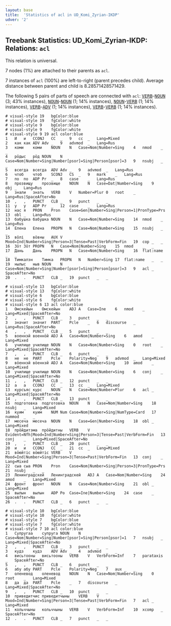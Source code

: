 ```yaml
---
layout: base
title:  'Statistics of acl in UD_Komi_Zyrian-IKDP'
udver: '2'
---
```


## Treebank Statistics: UD_Komi_Zyrian-IKDP: Relations: `acl`

This relation is universal.

7 nodes (1%) are attached to their parents as `acl`.

7 instances of `acl` (100%) are left-to-right (parent precedes child).
Average distance between parent and child is 8.28571428571429.

The following 5 pairs of parts of speech are connected with `acl`: <tt><a href="kpv_ikdp-pos-VERB.html">VERB</a></tt>-<tt><a href="kpv_ikdp-pos-NOUN.html">NOUN</a></tt> (3; 43% instances), <tt><a href="kpv_ikdp-pos-NOUN.html">NOUN</a></tt>-<tt><a href="kpv_ikdp-pos-NOUN.html">NOUN</a></tt> (1; 14% instances), <tt><a href="kpv_ikdp-pos-NOUN.html">NOUN</a></tt>-<tt><a href="kpv_ikdp-pos-VERB.html">VERB</a></tt> (1; 14% instances), <tt><a href="kpv_ikdp-pos-VERB.html">VERB</a></tt>-<tt><a href="kpv_ikdp-pos-ADV.html">ADV</a></tt> (1; 14% instances), <tt><a href="kpv_ikdp-pos-VERB.html">VERB</a></tt>-<tt><a href="kpv_ikdp-pos-VERB.html">VERB</a></tt> (1; 14% instances).


~~~ conllu
# visual-style 19	bgColor:blue
# visual-style 19	fgColor:white
# visual-style 9	bgColor:blue
# visual-style 9	fgColor:white
# visual-style 9 19 acl	color:blue
1	И	и	CCONJ	CC	_	9	cc	_	Lang=Mixed
2	как	как	ADV	Adv	_	9	advmod	_	Lang=Rus
3	коми	коми	NOUN	N	Case=Nom|Number=Sing	4	nmod	_	_
4	рӧдыс	рӧд	NOUN	N	Case=Nom|Number=Sing|Number[psor]=Sing|Person[psor]=3	9	nsubj	_	_
5	всегда	всегда	ADV	Adv	_	9	advmod	_	Lang=Rus
6	чтоб	чтоб	SCONJ	CS	_	9	mark	_	Lang=Rus
7	по	по	ADP	Pr	_	8	case	_	Lang=Rus
8	прозвищу	прозвище	NOUN	N	Case=Dat|Number=Sing	9	obj	_	Lang=Rus
9	знали	знать	VERB	V	Number=Plur	0	root	_	Lang=Rus|SpaceAfter=No
10	,	,	PUNCT	CLB	_	9	punct	_	_
11	у	у	ADP	Pr	_	12	case	_	Lang=Rus
12	нас	я	PRON	Pron	Case=Gen|Number=Sing|Person=1|PronType=Prs	13	obl	_	Lang=Rus
13	бабушка	бабушка	NOUN	N	Case=Nom|Number=Sing	14	nmod	_	Lang=Rus
14	Елена	Елена	PROPN	N	Case=Nom|Number=Sing	15	nsubj	_	_
15	вӧлі	вӧвны	AUX	V	Mood=Ind|Number=Sing|Person=3|Tense=Past|VerbForm=Fin	19	cop	_	_
16	Зӧт	Зӧт	PROPN	N	Case=Nom|Number=Sing	15	nmod	_	_
17	Дань	Дань	PROPN	N	Case=Nom|Number=Sing	16	flat:name	_	_
18	Тимкалэн	Тимка	PROPN	N	Number=Sing	17	flat:name	_	_
19	нылыс	ныв	NOUN	N	Case=Nom|Number=Sing|Number[psor]=Sing|Person[psor]=3	9	acl	_	SpaceAfter=No
20	.	.	PUNCT	CLB	_	19	punct	_	_

~~~


~~~ conllu
# visual-style 13	bgColor:blue
# visual-style 13	fgColor:white
# visual-style 6	bgColor:blue
# visual-style 6	fgColor:white
# visual-style 6 13 acl	color:blue
1	Омскейын	Омскейын	ADJ	A	Case=Ine	6	nmod	_	Lang=Mixed|SpaceAfter=No
2	,	,	PUNCT	CLB	_	3	punct	_	_
3	значит	значит	PART	Pcle	_	6	discourse	_	Lang=Rus|SpaceAfter=No
4	,	,	PUNCT	CLB	_	5	punct	_	_
5	военнэй	военнӧй	ADJ	A	Case=Nom|Number=Sing	6	amod	_	Lang=Mixed
6	училище	училище	NOUN	N	Case=Nom|Number=Sing	0	root	_	Lang=Mixed|SpaceAfter=No
7	,	,	PUNCT	CLB	_	6	punct	_	_
8	не	не	PART	Pcle	Polarity=Neg	9	advmod	_	Lang=Mixed
9	вӧеннэй	вӧеннэй	ADJ	A	Case=Nom|Number=Sing	10	amod	_	Lang=Mixed
10	училище	училище	NOUN	N	Case=Nom|Number=Sing	6	conj	_	Lang=Mixed|SpaceAfter=No
11	,	,	PUNCT	CLB	_	12	punct	_	_
12	а	а	CCONJ	CC	_	13	cc	_	Lang=Mixed
13	курсъяс	курс	NOUN	N	Case=Nom|Number=Plur	6	acl	_	Lang=Mixed|SpaceAfter=No
14	,	,	PUNCT	CLB	_	13	punct	_	_
15	подготовка	подготовка	NOUN	N	Case=Nom|Number=Sing	18	nsubj	_	Lang=Mixed
16	куим	куим	NUM	Num	Case=Nom|Number=Sing|NumType=Card	17	nummod	_	_
17	месеча	месеча	NOUN	N	Case=Gen|Number=Sing	18	obl	_	Lang=Mixed
18	прӧйдитэма	прӧйдитны	VERB	V	Evident=Nfh|Mood=Ind|Number=Sing|Person=3|Tense=Past|VerbForm=Fin	13	conj	_	Lang=Mixed|SpaceAfter=No
19	,	,	PUNCT	CLB	_	20	punct	_	_
20	и	и	CCONJ	CC	_	21	cc	_	Lang=Mixed
21	вӧюйтіс	вӧюйтіс	VERB	V	Mood=Ind|Number=Sing|Person=3|Tense=Past|VerbForm=Fin	13	conj	_	Lang=Mixed
22	сыа	сыа	PRON	Pron	Case=Nom|Number=Sing|Person=3|PronType=Prs	21	nsubj	_	_
23	Ленинградскей	Ленинградскей	ADJ	A	Case=Nom|Number=Sing	24	amod	_	Lang=Mixed
24	фронт	фронт	NOUN	N	Case=Nom|Number=Sing	21	obl	_	Lang=Mixed
25	вылын	вылын	ADP	Po	Case=Ine|Number=Sing	24	case	_	SpaceAfter=No
26	.	.	PUNCT	CLB	_	6	punct	_	_

~~~


~~~ conllu
# visual-style 10	bgColor:blue
# visual-style 10	fgColor:white
# visual-style 7	bgColor:blue
# visual-style 7	fgColor:white
# visual-style 7 10 acl	color:blue
1	Супругаа	супруга	NOUN	N	Case=Nom|Number=Sing|Number[psor]=Sing|Person[psor]=1	7	nsubj	_	Lang=Mixed|SpaceAfter=No
2	,	,	PUNCT	CLB	_	3	punct	_	_
3	кудз	кудз	ADV	Adv	_	4	advmod	_	_
4	висьтооны	висьтооны	VERB	V	VerbForm=Inf	7	parataxis	_	SpaceAfter=No
5	,	,	PUNCT	CLB	_	6	punct	_	_
6	абу	абу	PART	Pcle	Polarity=Neg	7	aux	_	_
7	оленевод	оленевод	NOUN	N	Case=Nom|Number=Sing	0	root	_	Lang=Mixed
8	да	да	PART	Pcle	_	7	discourse	_	Lang=Mixed|SpaceAfter=No
9	,	,	PUNCT	CLB	_	10	punct	_	_
10	приведитчис	приведитчыны	VERB	V	Mood=Ind|Number=Sing|Person=3|Tense=Past|VerbForm=Fin	7	acl	_	Lang=Mixed
11	кольччыны	кольччыны	VERB	V	VerbForm=Inf	10	xcomp	_	SpaceAfter=No
12	.	.	PUNCT	CLB	_	7	punct	_	_

~~~


